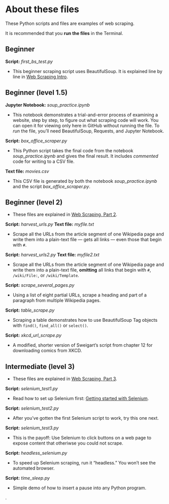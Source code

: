 # About these files

These Python scripts and files are examples of web scraping.

It is recommended that you **run the files** in the Terminal.

## Beginner

**Script:** *first_bs_test.py*

- This beginner scraping script uses BeautifulSoup. It is explained line by line in [Web Scraping Intro](https://python-adv-web-apps.readthedocs.io/en/latest/scraping.html).

## Beginner (level 1.5)

**Jupyter Notebook:** *soup_practice.ipynb*

- This notebook demonstrates a trial-and-error process of examining a website, step by step, to figure out what scraping code will work. You can open it for viewing only here in GitHub without running the file. To *run* the file, you’ll need BeautifulSoup, Requests, and Jupyter Notebook.

**Script:** *box_office_scraper.py*

- This Python script takes the final code from the notebook *soup_practice.ipynb* and gives the final result. It includes *commented* code for writing to a CSV file.

**Text file:** *movies.csv*

- This CSV file is generated by both the notebook *soup_practice.ipynb* and the script *box_office_scraper.py*.

## Beginner (level 2)

- These files are explained in [Web Scraping, Part 2](https://python-adv-web-apps.readthedocs.io/en/latest/scraping2.html).

**Script:** *harvest_urls.py* **Text file:** *myfile.txt*

- Scrape all the URLs from the article segment of one Wikipedia page
   and write them into a plain-text file &mdash; gets all links &mdash; even
   those that begin with `#`.

**Script:** *harvest_urls2.py* **Text file:** *myfile2.txt*

- Scrape all the URLs from the article segment of one Wikipedia page
   and write them into a plain-text file, **omitting** all links that
   begin with `#`, `/wiki/File:`, or `/wiki/Template`.

**Script:** *scrape_several_pages.py*

- Using a list of eight partial URLs, scrape a heading and part of a paragraph from multiple Wikipedia pages.

**Script:** *table_scrape.py*

- Scraping a table demonstrates how to use BeautifulSoup Tag objects with `find()`, `find_all()` or `select()`.

**Script:** *xkcd_url_scrape.py*

- A modified, shorter version of Sweigart’s script from chapter 12 for downloading comics from XKCD.

## Intermediate (level 3)

- These files are explained in [Web Scraping, Part 3](https://python-adv-web-apps.readthedocs.io/en/latest/scraping3.html).

**Script:** *selenium_test1.py*

- Read how to set up Selenium first: [Getting started with Selenium](http://bit.ly/selenium-intro).

**Script:** *selenium_test2.py*

- After you’ve gotten the first Selenium script to work, try this one next.

**Script:** *selenium_test3.py*

- This is the payoff: Use Selenium to click buttons on a web page to expose content that otheriwse you could not scrape.

**Script:** *headless_selenium.py*

- To speed up Selenium scraping, run it “headless.” You won’t see the automated browser.

**Script:** *time_sleep.py*

- Simple demo of how to insert a pause into any Python program.

.
